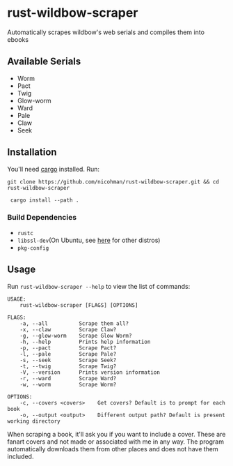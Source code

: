 # rust-wildbow-scraper

Automatically scrapes wildbow's web serials and compiles them into ebooks

## Available Serials

- Worm
- Pact
- Twig
- Glow-worm
- Ward
- Pale
- Claw
- Seek

## Installation

You'll need [cargo](https://github.com/rust-lang/cargo) installed. Run:

`git clone https://github.com/nicohman/rust-wildbow-scraper.git && cd rust-wildbow-scraper`

` cargo install --path .`

### Build Dependencies

- `rustc`
- `libssl-dev`(On Ubuntu, see [here](https://docs.rs/openssl/latest/openssl/) for other distros)
- `pkg-config`

## Usage

Run `rust-wildbow-scraper --help` to view the list of commands: 

```
USAGE:
    rust-wildbow-scraper [FLAGS] [OPTIONS]

FLAGS:
    -a, --all          Scrape them all?
    -x, --claw         Scrape Claw?
    -g, --glow-worm    Scrape Glow Worm?
    -h, --help         Prints help information
    -p, --pact         Scrape Pact?
    -l, --pale         Scrape Pale?
    -s, --seek         Scrape Seek?
    -t, --twig         Scrape Twig?
    -V, --version      Prints version information
    -r, --ward         Scrape Ward?
    -w, --worm         Scrape Worm?

OPTIONS:
    -c, --covers <covers>    Get covers? Default is to prompt for each book
    -o, --output <output>    Different output path? Default is present working directory
```

When scraping a book, it'll ask you if you want to include a cover. These are fanart covers and not made or associated with me in any way. The program automatically downloads them from other places and does not have them included.
